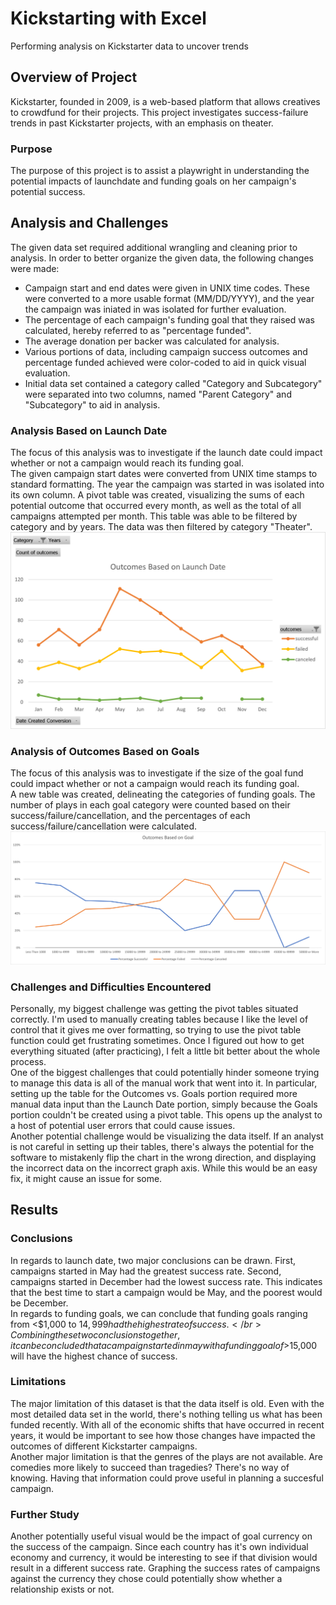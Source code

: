 # Kickstarting with Excel
Performing analysis on Kickstarter data to uncover trends
## Overview of Project
Kickstarter, founded in 2009, is a web-based platform that allows creatives to crowdfund for their projects. This project investigates success-failure trends in past Kickstarter projects, with an emphasis on theater. 
### Purpose
The purpose of this project is to assist a playwright in understanding the potential impacts of launchdate and funding goals on her campaign's potential success. 
## Analysis and Challenges
The given data set required additional wrangling and cleaning prior to analysis. In order to better organize the given data, the following changes were made:
* Campaign start and end dates were given in UNIX time codes. These were converted to a more usable format (MM/DD/YYYY), and the year the campaign was iniated in was isolated for further evaluation. 
* The percentage of each campaign's funding goal that they raised was calculated, hereby referred to as "percentage funded". 
* The average donation per backer was calculated for analysis. 
* Various portions of data, including campaign success outcomes and percentage funded achieved were color-coded to aid in quick visual evaluation. 
* Initial data set contained a category called "Category and Subcategory" were separated into two columns, named "Parent Category" and "Subcategory" to aid in analysis. 
### Analysis Based on Launch Date
The focus of this analysis was to investigate if the launch date could impact whether or not a campaign would reach its funding goal.</br>
The given campaign start dates were converted from UNIX time stamps to standard formatting. The year the campaign was started in was isolated into its own column. A pivot table was created, visualizing the sums of each potential outcome that occurred every month, as well as the total of all campaigns attempted per month. This table was able to be filtered by category and by years. The data was then filtered by category "Theater".
![Theater Outcome vs Launch](resources/Theater_Outcomes_vs_Launch.png)
### Analysis of Outcomes Based on Goals
The focus of this analysis was to investigate if the size of the goal fund could impact whether or not a campaign would reach its funding goal.</br>
A new table was created, delineating the categories of funding goals. The number of plays in each goal category were counted based on their success/failure/cancellation, and the percentages of each success/failure/cancellation were calculated.
![Outcomes vs Goals](resources/Outcomes_vs_Goals.png)
### Challenges and Difficulties Encountered
Personally, my biggest challenge was getting the pivot tables situated correctly. I'm used to manually creating tables because I like the level of control that it gives me over formatting, so trying to use the pivot table function could get frustrating sometimes. Once I figured out how to get everything situated (after practicing), I felt a little bit better about the whole process. </br>
One of the biggest challenges that could potentially hinder someone trying to manage this data is all of the manual work that went into it. In particular, setting up the table for the Outcomes vs. Goals portion required more manual data input than the Launch Date portion, simply because the Goals portion couldn't be created using a pivot table. This opens up the analyst to a host of potential user errors that could cause issues. </br>
Another potential challenge would be visualizing the data itself. If an analyst is not careful in setting up their tables, there's always the potential for the software to mistakenly flip the chart in the wrong direction, and displaying the incorrect data on the incorrect graph axis. While this would be an easy fix, it might cause an issue for some. 
## Results
### Conclusions
In regards to launch date, two major conclusions can be drawn. First, campaigns started in May had the greatest success rate. Second, campaigns started in December had the lowest success rate. This indicates that the best time to start a campaign would be May, and the poorest would be December. </br>
In regards to funding goals, we can conclude that funding goals ranging from <$1,000 to $14,999 had the highest rate of success. </br>
Combining these two conclusions together, it can be concluded that a campaign started in may with a funding goal of >$15,000 will have the highest chance of success. </br>
### Limitations
The major limitation of this dataset is that the data itself is old. Even with the most detailed data set in the world, there's nothing telling us what has been funded recently. With all of the economic shifts that have occurred in recent years, it would be important to see how those changes have impacted the outcomes of different Kickstarter campaigns. </br>
Another major limitation is that the genres of the plays are not available. Are comedies more likely to succeed than tragedies? There's no way of knowing. Having that information could prove useful in planning a succesful campaign. 
### Further Study
Another potentially useful visual would be the impact of goal currency on the success of the campaign. Since each country has it's own individual economy and currency, it would be interesting to see if that division would result in a different success rate. Graphing the success rates of campaigns against the currency they chose could potentially show whether a relationship exists or not. </br>
